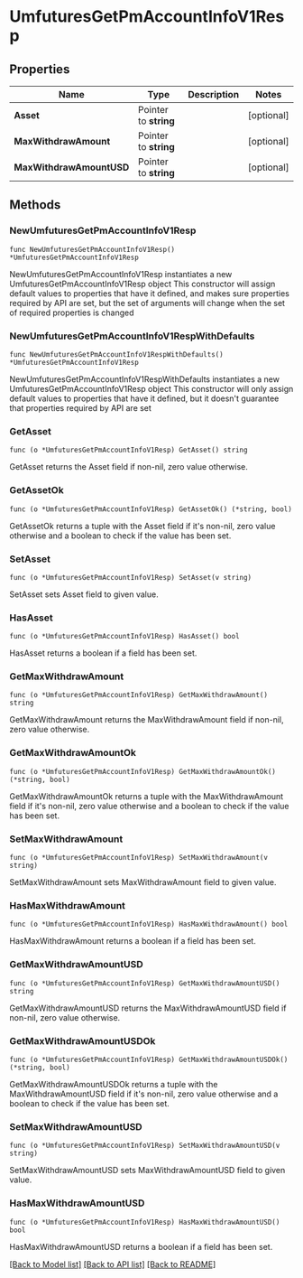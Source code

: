 # UmfuturesGetPmAccountInfoV1Resp

## Properties

Name | Type | Description | Notes
------------ | ------------- | ------------- | -------------
**Asset** | Pointer to **string** |  | [optional] 
**MaxWithdrawAmount** | Pointer to **string** |  | [optional] 
**MaxWithdrawAmountUSD** | Pointer to **string** |  | [optional] 

## Methods

### NewUmfuturesGetPmAccountInfoV1Resp

`func NewUmfuturesGetPmAccountInfoV1Resp() *UmfuturesGetPmAccountInfoV1Resp`

NewUmfuturesGetPmAccountInfoV1Resp instantiates a new UmfuturesGetPmAccountInfoV1Resp object
This constructor will assign default values to properties that have it defined,
and makes sure properties required by API are set, but the set of arguments
will change when the set of required properties is changed

### NewUmfuturesGetPmAccountInfoV1RespWithDefaults

`func NewUmfuturesGetPmAccountInfoV1RespWithDefaults() *UmfuturesGetPmAccountInfoV1Resp`

NewUmfuturesGetPmAccountInfoV1RespWithDefaults instantiates a new UmfuturesGetPmAccountInfoV1Resp object
This constructor will only assign default values to properties that have it defined,
but it doesn't guarantee that properties required by API are set

### GetAsset

`func (o *UmfuturesGetPmAccountInfoV1Resp) GetAsset() string`

GetAsset returns the Asset field if non-nil, zero value otherwise.

### GetAssetOk

`func (o *UmfuturesGetPmAccountInfoV1Resp) GetAssetOk() (*string, bool)`

GetAssetOk returns a tuple with the Asset field if it's non-nil, zero value otherwise
and a boolean to check if the value has been set.

### SetAsset

`func (o *UmfuturesGetPmAccountInfoV1Resp) SetAsset(v string)`

SetAsset sets Asset field to given value.

### HasAsset

`func (o *UmfuturesGetPmAccountInfoV1Resp) HasAsset() bool`

HasAsset returns a boolean if a field has been set.

### GetMaxWithdrawAmount

`func (o *UmfuturesGetPmAccountInfoV1Resp) GetMaxWithdrawAmount() string`

GetMaxWithdrawAmount returns the MaxWithdrawAmount field if non-nil, zero value otherwise.

### GetMaxWithdrawAmountOk

`func (o *UmfuturesGetPmAccountInfoV1Resp) GetMaxWithdrawAmountOk() (*string, bool)`

GetMaxWithdrawAmountOk returns a tuple with the MaxWithdrawAmount field if it's non-nil, zero value otherwise
and a boolean to check if the value has been set.

### SetMaxWithdrawAmount

`func (o *UmfuturesGetPmAccountInfoV1Resp) SetMaxWithdrawAmount(v string)`

SetMaxWithdrawAmount sets MaxWithdrawAmount field to given value.

### HasMaxWithdrawAmount

`func (o *UmfuturesGetPmAccountInfoV1Resp) HasMaxWithdrawAmount() bool`

HasMaxWithdrawAmount returns a boolean if a field has been set.

### GetMaxWithdrawAmountUSD

`func (o *UmfuturesGetPmAccountInfoV1Resp) GetMaxWithdrawAmountUSD() string`

GetMaxWithdrawAmountUSD returns the MaxWithdrawAmountUSD field if non-nil, zero value otherwise.

### GetMaxWithdrawAmountUSDOk

`func (o *UmfuturesGetPmAccountInfoV1Resp) GetMaxWithdrawAmountUSDOk() (*string, bool)`

GetMaxWithdrawAmountUSDOk returns a tuple with the MaxWithdrawAmountUSD field if it's non-nil, zero value otherwise
and a boolean to check if the value has been set.

### SetMaxWithdrawAmountUSD

`func (o *UmfuturesGetPmAccountInfoV1Resp) SetMaxWithdrawAmountUSD(v string)`

SetMaxWithdrawAmountUSD sets MaxWithdrawAmountUSD field to given value.

### HasMaxWithdrawAmountUSD

`func (o *UmfuturesGetPmAccountInfoV1Resp) HasMaxWithdrawAmountUSD() bool`

HasMaxWithdrawAmountUSD returns a boolean if a field has been set.


[[Back to Model list]](../README.md#documentation-for-models) [[Back to API list]](../README.md#documentation-for-api-endpoints) [[Back to README]](../README.md)


